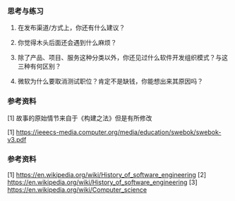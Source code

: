 

### 思考与练习

1. 在发布渠道/方式上，你还有什么建议？
2. 你觉得木头后面还会遇到什么麻烦？
1. 除了产品、项目、服务这种分类以外，你还见过什么软件开发组织模式？与这三种有何区别？

2. 微软为什么要取消测试职位？肯定不是缺钱，你能想出来其原因吗？


### 参考资料

[1] 故事的原始情节来自于《构建之法》但是有所修改

[1] https://ieeecs-media.computer.org/media/education/swebok/swebok-v3.pdf

### 参考资料

[1] https://en.wikipedia.org/wiki/History_of_software_engineering
[2] https://en.wikipedia.org/wiki/History_of_software_engineering
[3] https://en.wikipedia.org/wiki/Computer_science